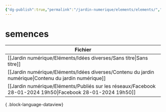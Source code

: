 ```yaml
---
{"dg-publish":true,"permalink":"/jardin-numerique/elements/elements/","tags":["categorie/MOCS"],"noteIcon":""}
---
```



# semences

| Fichier                                                                                                       |
| ------------------------------------------------------------------------------------------------------------- |
| [[Jardin numérique/Eléments/Idées diverses/Sans titre\|Sans titre]]                                        |
| [[Jardin numérique/Eléments/Idées diverses/Contenu du jardin numérique\|Contenu du jardin numérique]]      |
| [[Jardin numérique/Eléments/Publiés sur les réseaux/Facebook 28-01-2024 19h50\|Facebook 28-01-2024 19h50]] |

{ .block-language-dataview}
